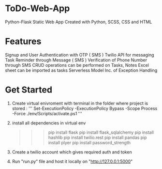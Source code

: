 # ToDo-Web-App
Python-Flask Static Web App Created with Python, SCSS, CSS and HTML

# Features

Signup and User Authentication with OTP ( SMS )
Twilio API for messaging
Task Reminder through Message ( SMS )
Verification of Phone Number through SMS
CRUD operations can be performed on Tasks, Notes
Excel sheet can be imported as tasks
Serverless Model
Inc. of Exception Handling

# Get Started
1. Create virtual enivroment with terminal in the folder where project is stored :
'''
  Set-ExecutionPolicy -ExecutionPolicy Bypass -Scope Process -Force
  ./env/Scripts/activate.ps1
'''

2. install all dependencies in virtual env

    >>> pip install flask 
    >>> pip install flask_sqlalchemy
    >>> pip install hashlib
    >>> pip install twilio.rest
    >>> pip install pandas
    >>> pip install plyer
    >>> pip install password_strength
  
 3. Create a twilio account which gives required auth and token
 
 4. Run "run.py" file and host it locally on "http://127.0.0.1:5000"
